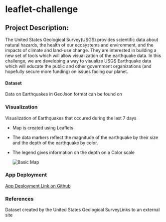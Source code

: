 # leaflet-challenge
## Project Description:
The United States Geological Survey(USGS) provides scientific data about natural hazards, the health of our ecosystems and environment, and the impacts of climate and land-use change.
They are interested in building a new set of tools which will allow visualization of the earthquake data.
In this challenge, we are developing a way to visualize USGS Earthquake data which will educate the public and other government organizations (and hopefully secure more funding) on issues facing our planet.
#### Dataset
Data on Earthquakes in GeoJson format can be found on 
[
](https://earthquake.usgs.gov/earthquakes/feed/v1.0/geojson.php)

### Visualization

Visualization of Earthquakes that occured during the last 7 days 
- Map is created using Leaflets
- The data markers reflect the magnitude of the earthquake by their size and the depth of the earthquake by color. 
- The legend gives information on the depth on a Color scale

  ![Basic Map](https://github.com/supvadakkeveetil/leaflet-challenge/assets/144635564/838b0da8-ef65-4522-96af-d4f4bb2b85b7)

### App Deployment
[App Deployment Link on Github
](https://supvadakkeveetil.github.io/leaflet-challenge/)
### References
Dataset created by the United States Geological SurveyLinks to an external site
